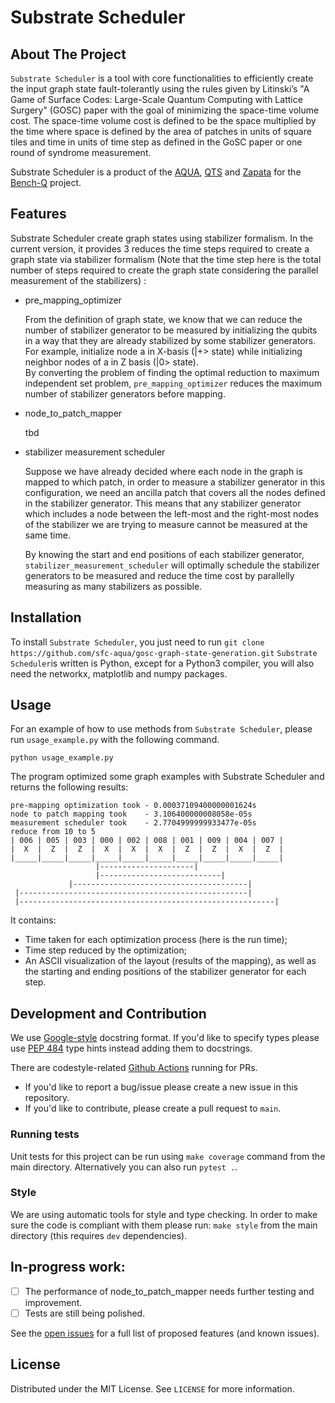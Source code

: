 # Substrate Scheduler

## About The Project

`Substrate Scheduler` is a tool with core functionalities to efficiently create the input graph state fault-tolerantly using the rules given by Litinski’s "A Game of Surface Codes: Large-Scale Quantum Computing with Lattice Surgery" (GOSC) paper with the goal of minimizing the space-time volume cost.  The space-time volume cost is defined to be the space multiplied by the time where space is defined by the area of patches in units of square tiles and time in units of time step as defined in the GoSC paper or one round of syndrome measurement. 

Substrate Scheduler is a product of the [AQUA](https://aqua.sfc.wide.ad.jp/), [QTS](https://quantumts.org) and [Zapata](https://www.zapatacomputing.com) for the [Bench-Q](https://quantumts.org/bench-q/) project.

<!---
- core functionalities required to run experiments, such as the `Circuit` class.
- interfaces for implementing other Orquestra modules, such as quantum backends.
- basic data structures and functions for quantum computing.
--->

## Features

Substrate Scheduler create graph states using stabilizer formalism. In the current version, it provides 3 reduces the time steps required to create a graph state via stabilizer formalism (Note that the time step here is the total number of steps required to create the graph state considering the parallel measurement of the stabilizers) :

- pre_mapping_optimizer

    From the definition of graph state, we know that we can reduce the number of stabilizer generator to be measured by initializing the qubits in a way that they are already stabilized by some stabilizer generators. For example, initialize node a in X-basis (|+> state) while initializing neighbor nodes of a in Z basis (|0> state).  
    By converting the problem of finding the optimal reduction to maximum independent set problem, `pre_mapping_optimizer` reduces the maximum number of stabilizer generators before mapping.

- node_to_patch_mapper

    tbd

- stabilizer measurement scheduler

    Suppose we have already decided where each node in the graph is mapped to which patch, in order to measure a stabilizer generator in this configuration, we need an ancilla patch that covers all the nodes defined in the stabilizer generator. This means that any stabilizer generator which includes a node between the left-most and the right-most nodes of the stabilizer we are trying to measure cannot be measured at the same time. 

    By knowing the start and end positions of each stabilizer generator, `stabilizer_measurement_scheduler` will optimally schedule the stabilizer generators to be measured and reduce the time cost by parallelly measuring as many stabilizers as possible.


## Installation

<!---Even though it's intended to be used with Orquestra, `orquestra-quantum` can be also used as a standalone Python module.
To install it, you just need to run `pip install .` from the main directory.--->

To install `Substrate Scheduler`, you just need to run `git clone https://github.com/sfc-aqua/gosc-graph-state-generation.git` 
`Substrate Scheduler`is written is Python, except for a Python3 compiler, you will also need the networkx, matplotlib and numpy packages.

## Usage
<!---
Here's an example of how to use methods from `orquestra-quantum` to run a circuit locally. The program runs a circuit with a single Hadamard gate 100 times and returns the results:

```python
from orquestra.quantum.circuits import H, Circuit
from orquestra.quantum.symbolic_simulator import SymbolicSimulator

def orquestra_quantum_example_function()
    circ = Circuit([H(0)])
    sim = SymbolicSimulator()
    nsamples = 100
    measurements = sim.run_circuit_and_measure(circ, nsamples)
    return measurements.get_counts()
```
--->
For an example of how to use methods from `Substrate Scheduler`, please run `usage_example.py` with the following command. 
```
python usage_example.py
```
The program optimized some graph examples with Substrate Scheduler and returns the following results:

```
pre-mapping optimization took - 0.00037109400000001624s
node to patch mapping took    - 3.106400000008058e-05s
measurement scheduler took    - 2.7704999999933477e-05s
reduce from 10 to 5
| 006 | 005 | 003 | 000 | 002 | 008 | 001 | 009 | 004 | 007 |
|  X  |  Z  |  Z  |  X  |  X  |  X  |  Z  |  Z  |  X  |  Z  |
|_____|_____|_____|_____|_____|_____|_____|_____|_____|_____|
                   |---------------------|
                   |---------------------------|
             |---------------------------------------|
 |---------------------------------------------------|
 |---------------------------------------------------------|
```
It contains:
- Time taken for each optimization process (here is the run time);
- Time step reduced by the optimization;
- An ASCII visualization of the layout (results of the mapping), as well as the starting and ending positions of the stabilizer generator for each step. 

## Development and Contribution

<!---To install the development version, run `pip install -e '.[dev]'` from the main directory. (if using MacOS, you will need single quotes around the []. If using windows, or Linux, you might not need the quotes).--->

We use [Google-style](https://sphinxcontrib-napoleon.readthedocs.io/en/latest/example_google.html) docstring format. If you'd like to specify types please use [PEP 484](https://www.python.org/dev/peps/pep-0484/) type hints instead adding them to docstrings.

There are codestyle-related [Github Actions](.github/workflows/style.yml) running for PRs. 

- If you'd like to report a bug/issue please create a new issue in this repository.
- If you'd like to contribute, please create a pull request to `main`.

### Running tests

Unit tests for this project can be run using `make coverage` command from the main directory.
Alternatively you can also run `pytest .`.

### Style

We are using automatic tools for style and type checking. In order to make sure the code is compliant with them please run: `make style` from the main directory (this requires `dev` dependencies).

<!---## Explain visualization techniques

### ascii visualization

### pictures
--->

## In-progress work:

- [ ] The performance of node_to_patch_mapper needs further testing and improvement.
- [ ] Tests are still being polished.

See the [open issues](https://github.com/sfc-aqua/gosc-graph-state-generation/issues) for a full list of proposed features (and known issues).

## License
Distributed under the MIT License. See `LICENSE` for more information.
